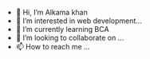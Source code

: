 - 👋 Hi, I’m Alkama khan
- 👀 I’m interested in web development...
- 🌱 I’m currently learning BCA
- 💞️ I’m looking to collaborate on ...
- 📫 How to reach me ...

<!---
Alkamakha01/Alkamakha01 is a ✨ special ✨ repository because its `README.md` (this file) appears on your GitHub profile.
You can click the Preview link to take a look at your changes.
--->
